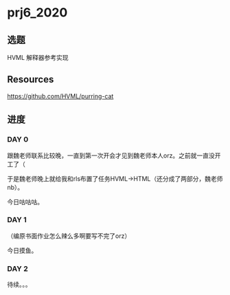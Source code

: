 # prj6_2020

## 选题

HVML 解释器参考实现

## Resources

https://github.com/HVML/purring-cat

## 进度

### DAY 0

跟魏老师联系比较晚，一直到第一次开会才见到魏老师本人orz。之前就一直没开工了（

于是魏老师晚上就给我和rls布置了任务HVML->HTML（还分成了两部分，魏老师nb）。

今日咕咕咕。

### DAY 1

（编原书面作业怎么辣么多啊要写不完了orz）

今日摸鱼。

### DAY 2

待续。。。
